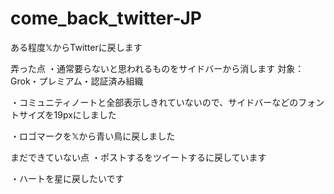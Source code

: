 # come_back_twitter-JP
ある程度𝕏からTwitterに戻します

弄った点
・通常要らないと思われるものをサイドバーから消します
対象：Grok・プレミアム・認証済み組織

・コミュニティノートと全部表示しきれていないので、サイドバーなどのフォントサイズを19pxにしました

・ロゴマークを𝕏から青い鳥に戻しました

まだできていない点
・ポストするをツイートするに戻しています

・ハートを星に戻したいです
